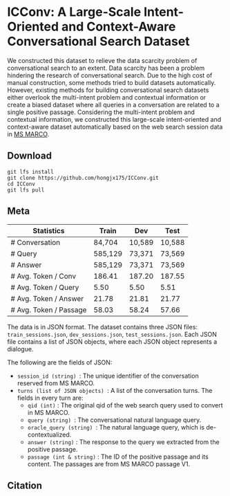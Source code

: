 # ICConv: A Large-Scale Intent-Oriented and Context-Aware Conversational Search Dataset
We constructed this dataset to relieve the data scarcity problem of conversational search to an extent. Data scarcity has been a problem hindering the research of conversational search. Due to the high cost of manual construction, some methods tried to build datasets automatically. However, existing methods for building conversational search datasets either overlook the multi-intent problem and contextual information or create a biased dataset where all queries in a conversation are related to a single positive passage. Considering the multi-intent problem and contextual information, we constructed this large-scale intent-oriented and context-aware dataset automatically based on the web search session data in [MS MARCO](https://microsoft.github.io/msmarco/).



## Download

```shell
git lfs install
git clone https://github.com/hongjx175/ICConv.git
cd ICConv
git lfs pull
```

## Meta

| **Statistics**          | **Train** | **Dev** | **Test** |
| ----------------------- | --------- | ------- | -------- |
| \# Conversation         | 84,704    | 10,589  | 10,588   |
| \# Query                | 585,129   | 73,371  | 73,569   |
| \# Answer               | 585,129   | 73,371  | 73,569   |
| \# Avg. Token / Conv    | 186.41    | 187.20  | 187.55   |
| \# Avg. Token / Query   | 5.50      | 5.50    | 5.51     |
| \# Avg. Token / Answer  | 21.78     | 21.81   | 21.77    |
| \# Avg. Token / Passage | 58.03     | 58.24   | 57.66    |



The data is in JSON format. The dataset contains three JSON files: `train_sessions.json`, `dev_sessions.json`, `test_sessions.json`. Each JSON file contains a list of JSON objects, where each JSON object represents a dialogue. 

The following are the fields of JSON:

* `session_id (string) `: The unique identifier of the conversation reserved from MS MARCO.
* `turns (list of JSON objects) `: A list of the conversation turns. The fields in every turn are:
    * `qid (int)` : The original qid of the web search query used to convert in MS MARCO.
    * `query (string) `: The conversational natural language query.
    * `oracle_query (string) `: The natural language query, which is de-contextualized.
    * `answer (string)` : The response to the query we extracted from the positive passage.
    * `passage (int & string)` : The ID of the positive passage and its content. The passages are from MS MARCO passage V1.

## Citation

